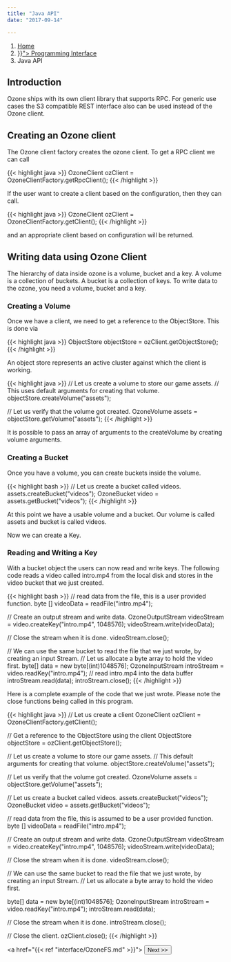 ```yaml
---
title: "Java API"
date: "2017-09-14"

---
```

<!---
  Licensed to the Apache Software Foundation (ASF) under one or more
  contributor license agreements.  See the NOTICE file distributed with
  this work for additional information regarding copyright ownership.
  The ASF licenses this file to You under the Apache License, Version 2.0
  (the "License"); you may not use this file except in compliance with
  the License.  You may obtain a copy of the License at

      http://www.apache.org/licenses/LICENSE-2.0

  Unless required by applicable law or agreed to in writing, software
  distributed under the License is distributed on an "AS IS" BASIS,
  WITHOUT WARRANTIES OR CONDITIONS OF ANY KIND, either express or implied.
  See the License for the specific language governing permissions and
  limitations under the License.
-->

<nav aria-label="breadcrumb">
  <ol class="breadcrumb">
    <li class="breadcrumb-item"><a href="/">Home</a></li>
     <li class="breadcrumb-item"><a href="{{< ref "Interface.md" >}}">
        Programming Interface</a>
    <li class="breadcrumb-item active" aria-current="page">Java API</li>
  </ol>
</nav>

Introduction
-------------

Ozone ships with its own client library that supports RPC. For generic use cases the S3
compatible REST interface also can be used instead of the Ozone client.


## Creating an Ozone client
The Ozone client factory creates the ozone client. To get a RPC client we can call

{{< highlight java >}}
OzoneClient ozClient = OzoneClientFactory.getRpcClient();
{{< /highlight >}}

If the user want to create a client based on the configuration, then they can
call.

{{< highlight java >}}
OzoneClient ozClient = OzoneClientFactory.getClient();
{{< /highlight >}}

and an appropriate client based on configuration will be returned.

## Writing data using Ozone Client

The hierarchy of data inside ozone is a volume, bucket and a key. A volume
is a collection of buckets. A bucket is a collection of keys. To write data
to the ozone, you need a volume, bucket and a key.

### Creating a Volume

Once we have a client, we need to get a reference to the ObjectStore.  This
is done via

{{< highlight java >}}
ObjectStore objectStore = ozClient.getObjectStore();
{{< /highlight >}}

An object store represents an active cluster against which the client is working.

{{< highlight java >}}
// Let us create a volume to store our game assets.
// This uses default arguments for creating that volume.
objectStore.createVolume("assets");

// Let us verify that the volume got created.
OzoneVolume assets = objectStore.getVolume("assets");
{{< /highlight >}}


It is possible to pass an array of arguments to the createVolume by creating volume arguments.

### Creating a Bucket

Once you have a volume, you can create buckets inside the volume.

{{< highlight bash >}}
// Let us create a bucket called videos.
assets.createBucket("videos");
OzoneBucket video = assets.getBucket("videos");
{{< /highlight >}}

At this point we have a usable volume and a bucket. Our volume is called assets and bucket is called videos.

Now we can create a Key.

### Reading and Writing a Key

With a bucket object the users can now read and write keys. The following code reads a video called intro.mp4 from the local disk and stores in the video bucket that we just created.

{{< highlight bash >}}
// read data from the file, this is a user provided function.
byte [] videoData = readFile("intro.mp4");

// Create an output stream and write data.
OzoneOutputStream videoStream = video.createKey("intro.mp4", 1048576);
videoStream.write(videoData);

// Close the stream when it is done.
videoStream.close();


// We can use the same bucket to read the file that we just wrote, by creating an input Stream.
// Let us allocate a byte array to hold the video first.
byte[] data = new byte[(int)1048576];
OzoneInputStream introStream = video.readKey("intro.mp4");
// read intro.mp4 into the data buffer
introStream.read(data);
introStream.close();
{{< /highlight >}}


Here is a complete example of the code that we just wrote. Please note the close functions being called in this program.

{{< highlight java >}}
// Let us create a client
OzoneClient ozClient = OzoneClientFactory.getClient();

// Get a reference to the ObjectStore using the client
ObjectStore objectStore = ozClient.getObjectStore();

// Let us create a volume to store our game assets.
// This default arguments for creating that volume.
objectStore.createVolume("assets");

// Let us verify that the volume got created.
OzoneVolume assets = objectStore.getVolume("assets");

// Let us create a bucket called videos.
assets.createBucket("videos");
OzoneBucket video = assets.getBucket("videos");

// read data from the file, this is assumed to be a user provided function.
byte [] videoData = readFile("intro.mp4");

// Create an output stream and write data.
OzoneOutputStream videoStream = video.createKey("intro.mp4", 1048576);
videoStream.write(videoData);

// Close the stream when it is done.
videoStream.close();


// We can use the same bucket to read the file that we just wrote, by creating an input Stream.
// Let us allocate a byte array to hold the video first.

byte[] data = new byte[(int)1048576];
OzoneInputStream introStream = video.readKey("intro.mp4");
introStream.read(data);

// Close the stream when it is done.
introStream.close();

// Close the client.
ozClient.close();
{{< /highlight >}}

<a href="{{< ref "interface/OzoneFS.md" >}}"> <button type="button"
class="btn  btn-success btn-lg">Next >></button>
